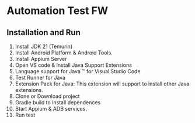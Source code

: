 # Automation Test FW

## Installation and Run
1. Install JDK 21 (Temurin)
2. Install Android Platform & Android Tools.
3. Install Appium Server
4. Open VS code & Install Java Support Extensions
  1. Language support for Java ™ for Visual Studio Code
  2. Test Runner for Java
  3. Extension Pack for Java: This extension will support to install other Java extensions.
4. Clone or Download project
5. Gradle build to install dependences
6. Start Appium & ADB services.
7. Run test
